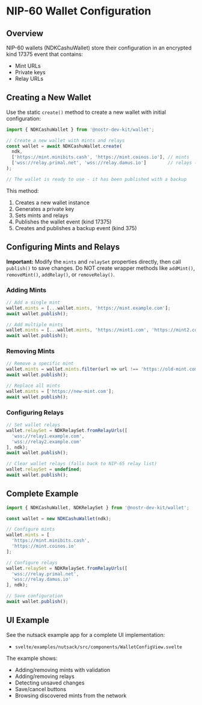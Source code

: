 # NIP-60 Wallet Configuration

## Overview

NIP-60 wallets (NDKCashuWallet) store their configuration in an encrypted kind 17375 event that contains:
- Mint URLs
- Private keys
- Relay URLs

## Creating a New Wallet

Use the static `create()` method to create a new wallet with initial configuration:

```typescript
import { NDKCashuWallet } from '@nostr-dev-kit/wallet';

// Create a new wallet with mints and relays
const wallet = await NDKCashuWallet.create(
  ndk,
  ['https://mint.minibits.cash', 'https://mint.coinos.io'], // mints
  ['wss://relay.primal.net', 'wss://relay.damus.io']        // relays (optional)
);

// The wallet is ready to use - it has been published with a backup
```

This method:
1. Creates a new wallet instance
2. Generates a private key
3. Sets mints and relays
4. Publishes the wallet event (kind 17375)
5. Creates and publishes a backup event (kind 375)

## Configuring Mints and Relays

**Important:** Modify the `mints` and `relaySet` properties directly, then call `publish()` to save changes. Do NOT create wrapper methods like `addMint()`, `removeMint()`, `addRelay()`, or `removeRelay()`.

### Adding Mints

```typescript
// Add a single mint
wallet.mints = [...wallet.mints, 'https://mint.example.com'];
await wallet.publish();

// Add multiple mints
wallet.mints = [...wallet.mints, 'https://mint1.com', 'https://mint2.com'];
await wallet.publish();
```

### Removing Mints

```typescript
// Remove a specific mint
wallet.mints = wallet.mints.filter(url => url !== 'https://old-mint.com');
await wallet.publish();

// Replace all mints
wallet.mints = ['https://new-mint.com'];
await wallet.publish();
```

### Configuring Relays

```typescript
// Set wallet relays
wallet.relaySet = NDKRelaySet.fromRelayUrls([
  'wss://relay1.example.com',
  'wss://relay2.example.com'
], ndk);
await wallet.publish();

// Clear wallet relays (falls back to NIP-65 relay list)
wallet.relaySet = undefined;
await wallet.publish();
```

## Complete Example

```typescript
import { NDKCashuWallet, NDKRelaySet } from '@nostr-dev-kit/wallet';

const wallet = new NDKCashuWallet(ndk);

// Configure mints
wallet.mints = [
  'https://mint.minibits.cash',
  'https://mint.coinos.io'
];

// Configure relays
wallet.relaySet = NDKRelaySet.fromRelayUrls([
  'wss://relay.primal.net',
  'wss://relay.damus.io'
], ndk);

// Save configuration
await wallet.publish();
```

## UI Example

See the nutsack example app for a complete UI implementation:
- `svelte/examples/nutsack/src/components/WalletConfigView.svelte`

The example shows:
- Adding/removing mints with validation
- Adding/removing relays
- Detecting unsaved changes
- Save/cancel buttons
- Browsing discovered mints from the network
